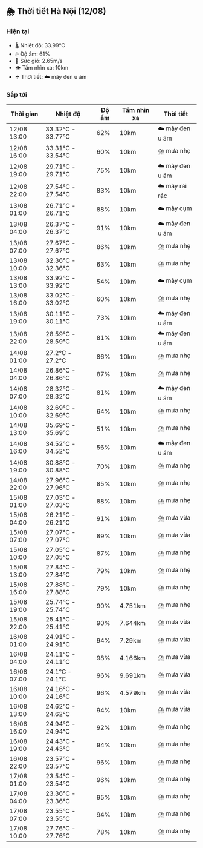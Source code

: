 ## 🌦️ Thời tiết Hà Nội (12/08)

### Hiện tại

- 🌡️ Nhiệt độ: 33.99℃
- 💦 Độ ẩm: 61%
- 💨 Sức gió: 2.65m/s
- 👁️ Tầm nhìn xa: 10km
- ☂️ Thời tiết: ☁️ mây đen u ám

### Sắp tới

| Thời gian | Nhiệt độ | Độ ẩm | Tầm nhìn xa | Thời tiết |
| --- | --- | --- | --- | --- |
| 12/08 13:00 | 33.32℃ - 33.77℃ | 62% | 10km | ☁️ mây đen u ám |
| 12/08 16:00 | 33.31℃ - 33.54℃ | 60% | 10km | ⛈️ mưa nhẹ |
| 12/08 19:00 | 29.71℃ - 29.71℃ | 75% | 10km | ☁️ mây đen u ám |
| 12/08 22:00 | 27.54℃ - 27.54℃ | 83% | 10km | ☁️ mây rải rác |
| 13/08 01:00 | 26.71℃ - 26.71℃ | 88% | 10km | ☁️ mây cụm |
| 13/08 04:00 | 26.37℃ - 26.37℃ | 91% | 10km | ☁️ mây đen u ám |
| 13/08 07:00 | 27.67℃ - 27.67℃ | 86% | 10km | ⛈️ mưa nhẹ |
| 13/08 10:00 | 32.36℃ - 32.36℃ | 63% | 10km | ⛈️ mưa nhẹ |
| 13/08 13:00 | 33.92℃ - 33.92℃ | 54% | 10km | ☁️ mây cụm |
| 13/08 16:00 | 33.02℃ - 33.02℃ | 60% | 10km | ⛈️ mưa nhẹ |
| 13/08 19:00 | 30.11℃ - 30.11℃ | 73% | 10km | ☁️ mây đen u ám |
| 13/08 22:00 | 28.59℃ - 28.59℃ | 81% | 10km | ☁️ mây đen u ám |
| 14/08 01:00 | 27.2℃ - 27.2℃ | 86% | 10km | ⛈️ mưa nhẹ |
| 14/08 04:00 | 26.86℃ - 26.86℃ | 87% | 10km | ⛈️ mưa nhẹ |
| 14/08 07:00 | 28.32℃ - 28.32℃ | 81% | 10km | ☁️ mây đen u ám |
| 14/08 10:00 | 32.69℃ - 32.69℃ | 64% | 10km | ⛈️ mưa nhẹ |
| 14/08 13:00 | 35.69℃ - 35.69℃ | 51% | 10km | ⛈️ mưa nhẹ |
| 14/08 16:00 | 34.52℃ - 34.52℃ | 56% | 10km | ☁️ mây đen u ám |
| 14/08 19:00 | 30.88℃ - 30.88℃ | 70% | 10km | ⛈️ mưa nhẹ |
| 14/08 22:00 | 27.96℃ - 27.96℃ | 85% | 10km | ⛈️ mưa nhẹ |
| 15/08 01:00 | 27.03℃ - 27.03℃ | 88% | 10km | ⛈️ mưa nhẹ |
| 15/08 04:00 | 26.21℃ - 26.21℃ | 91% | 10km | ⛈️ mưa vừa |
| 15/08 07:00 | 27.07℃ - 27.07℃ | 89% | 10km | ⛈️ mưa vừa |
| 15/08 10:00 | 27.05℃ - 27.05℃ | 87% | 10km | ⛈️ mưa nhẹ |
| 15/08 13:00 | 27.84℃ - 27.84℃ | 79% | 10km | ⛈️ mưa nhẹ |
| 15/08 16:00 | 27.88℃ - 27.88℃ | 79% | 10km | ⛈️ mưa nhẹ |
| 15/08 19:00 | 25.74℃ - 25.74℃ | 90% | 4.751km | ⛈️ mưa nhẹ |
| 15/08 22:00 | 25.41℃ - 25.41℃ | 90% | 7.644km | ⛈️ mưa vừa |
| 16/08 01:00 | 24.91℃ - 24.91℃ | 94% | 7.29km | ⛈️ mưa vừa |
| 16/08 04:00 | 24.11℃ - 24.11℃ | 98% | 4.166km | ⛈️ mưa vừa |
| 16/08 07:00 | 24.1℃ - 24.1℃ | 96% | 9.691km | ⛈️ mưa vừa |
| 16/08 10:00 | 24.16℃ - 24.16℃ | 96% | 4.579km | ⛈️ mưa vừa |
| 16/08 13:00 | 24.62℃ - 24.62℃ | 94% | 10km | ⛈️ mưa vừa |
| 16/08 16:00 | 24.94℃ - 24.94℃ | 92% | 10km | ⛈️ mưa nhẹ |
| 16/08 19:00 | 24.43℃ - 24.43℃ | 94% | 10km | ⛈️ mưa nhẹ |
| 16/08 22:00 | 23.57℃ - 23.57℃ | 96% | 10km | ⛈️ mưa nhẹ |
| 17/08 01:00 | 23.54℃ - 23.54℃ | 96% | 10km | ⛈️ mưa nhẹ |
| 17/08 04:00 | 23.36℃ - 23.36℃ | 95% | 10km | ⛈️ mưa nhẹ |
| 17/08 07:00 | 23.55℃ - 23.55℃ | 94% | 10km | ⛈️ mưa nhẹ |
| 17/08 10:00 | 27.76℃ - 27.76℃ | 78% | 10km | ⛈️ mưa nhẹ |
